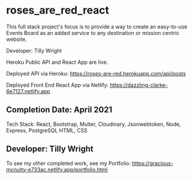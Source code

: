 # roses_are_red_react
This full stack project's focus is to provide a way to create an easy-to-use Events Board as an added service to any destination or mission centric website.

Developer: Tilly Wright

Heroku Public API and React App are live.

Deployed API via Heroku: https://roses-are-red.herokuapp.com/api/posts

Deployed Front End React App via Netlify: https://dazzling-clarke-6e7127.netlify.app

## Completion Date: April 2021

Tech Stack: React, Bootstrap, Multer, Cloudinary, Jsonwebtoken, Node, Express, PostgreSQL HTML, CSS

## Developer: Tilly Wright
To see my other completed work, see my Portfolio: https://gracious-mcnulty-e733ac.netlify.app/portfolio.html